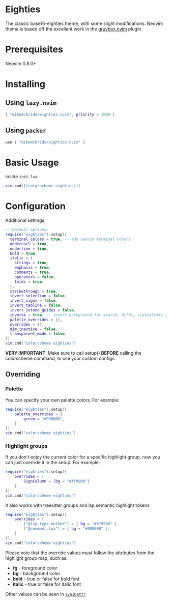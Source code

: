 # Eighties

The classic base16-eighties theme, with some slight modifications. Neovim theme is based off the excellent work in the [gruvbox.nvim](https://github.com/ellisonleao/gruvbox.nvim) plugin.

# Prerequisites

Neovim 0.8.0+

# Installing

## Using `lazy.nvim`

```lua
{ "mikemcbride/eighties.nvim", priority = 1000 }
```

## Using `packer`

```lua
use { "mikemcbride/eighties.nvim" }
```

# Basic Usage

Inside `init.lua`

```lua
vim.cmd([[colorscheme eighties]])
```

# Configuration

Additional settings:

```lua
-- Default options:
require("eighties").setup({
  terminal_colors = true, -- add neovim terminal colors
  undercurl = true,
  underline = true,
  bold = true,
  italic = {
    strings = true,
    emphasis = true,
    comments = true,
    operators = false,
    folds = true,
  },
  strikethrough = true,
  invert_selection = false,
  invert_signs = false,
  invert_tabline = false,
  invert_intend_guides = false,
  inverse = true, -- invert background for search, diffs, statuslines and errors
  palette_overrides = {},
  overrides = {},
  dim_inactive = false,
  transparent_mode = false,
})
vim.cmd("colorscheme eighties")
```

**VERY IMPORTANT**: Make sure to call setup() **BEFORE** calling the colorscheme command, to use your custom configs

## Overriding

### Palette

You can specify your own palette colors. For example:

```lua
require("eighties").setup({
    palette_overrides = {
        green = "#990000",
    }
})
vim.cmd("colorscheme eighties")
```

### Highlight groups

If you don't enjoy the current color for a specific highlight group, now you can just override it in the setup. For
example:

```lua
require("eighties").setup({
    overrides = {
        SignColumn = {bg = "#ff9900"}
    }
})
vim.cmd("colorscheme eighties")
```

It also works with treesitter groups and lsp semantic highlight tokens

```lua
require("eighties").setup({
    overrides = {
        ["@lsp.type.method"] = { bg = "#ff9900" },
        ["@comment.lua"] = { bg = "#000000" },
    }
})
vim.cmd("colorscheme eighties")
```

Please note that the override values must follow the attributes from the highlight group map, such as:

- **fg** - foreground color
- **bg** - background color
- **bold** - true or false for bold font
- **italic** - true or false for italic font

Other values can be seen in [`synIDattr`](<https://neovim.io/doc/user/builtin.html#synIDattr()>)
